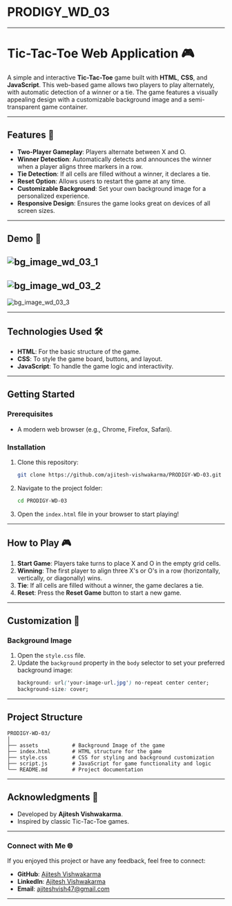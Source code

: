# PRODIGY_WD_03

---
# Tic-Tac-Toe Web Application 🎮

A simple and interactive **Tic-Tac-Toe** game built with **HTML**, **CSS**, and **JavaScript**. This web-based game allows two players to play alternately, with automatic detection of a winner or a tie. The game features a visually appealing design with a customizable background image and a semi-transparent game container. 

---

## Features 🚀
- **Two-Player Gameplay**: Players alternate between X and O.
- **Winner Detection**: Automatically detects and announces the winner when a player aligns three markers in a row.
- **Tie Detection**: If all cells are filled without a winner, it declares a tie.
- **Reset Option**: Allows users to restart the game at any time.
- **Customizable Background**: Set your own background image for a personalized experience.
- **Responsive Design**: Ensures the game looks great on devices of all screen sizes.

---

## Demo 🎥
 
![bg_image_wd_03_1](https://github.com/user-attachments/assets/850c7d8a-9eae-4970-89dc-7424f7aa530a)
---
![bg_image_wd_03_2](https://github.com/user-attachments/assets/baee1dda-5128-44a9-97ed-cc52f8283275)
---
![bg_image_wd_03_3](https://github.com/user-attachments/assets/289e7481-9dcf-4a22-ae9e-b470e86b8c00)


---

## Technologies Used 🛠️
- **HTML**: For the basic structure of the game.
- **CSS**: To style the game board, buttons, and layout.
- **JavaScript**: To handle the game logic and interactivity.

---

## Getting Started

### Prerequisites
- A modern web browser (e.g., Chrome, Firefox, Safari).

### Installation
1. Clone this repository:
   ```bash
   git clone https://github.com/ajitesh-vishwakarma/PRODIGY-WD-03.git
   ```
2. Navigate to the project folder:
   ```bash
   cd PRODIGY-WD-03
   ```
3. Open the `index.html` file in your browser to start playing!

---

## How to Play 🎮
1. **Start Game**: Players take turns to place X and O in the empty grid cells.
2. **Winning**: The first player to align three X's or O's in a row (horizontally, vertically, or diagonally) wins.
3. **Tie**: If all cells are filled without a winner, the game declares a tie.
4. **Reset**: Press the **Reset Game** button to start a new game.

---

## Customization 🎨

### Background Image
1. Open the `style.css` file.
2. Update the `background` property in the `body` selector to set your preferred background image:
   ```css
   background: url('your-image-url.jpg') no-repeat center center;
   background-size: cover;
   ```

---

## Project Structure
```
PRODIGY-WD-03/
│
├── assets           # Background Image of the game
├── index.html       # HTML structure for the game
├── style.css        # CSS for styling and background customization
├── script.js        # JavaScript for game functionality and logic
└── README.md        # Project documentation
```

---


## Acknowledgments 🙌
- Developed by **Ajitesh Vishwakarma**.
- Inspired by classic Tic-Tac-Toe games.

---

### Connect with Me 🌐
If you enjoyed this project or have any feedback, feel free to connect:
- **GitHub**: [Ajitesh Vishwakarma](https://github.com/ajiteshvish)
- **LinkedIn**: [Ajitesh Vishwakarma](https://linkedin.com/in/ajiteshvish)
- **Email**: ajiteshvish47@gmail.com 
---

